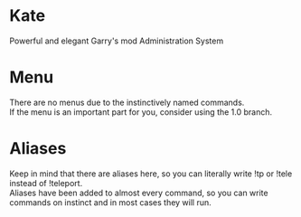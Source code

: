 # Kate
Powerful and elegant Garry's mod Administration System

# Menu
There are no menus due to the instinctively named commands.<br>
If the menu is an important part for you, consider using the 1.0 branch.

# Aliases
Keep in mind that there are aliases here, so you can literally write !tp or !tele instead of !teleport.<br>
Aliases have been added to almost every command, so you can write commands on instinct and in most cases they will run.